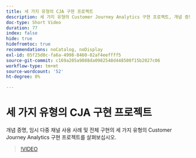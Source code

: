 ```yaml
---
title: 세 가지 유형의 CJA 구현 프로젝트
description: 세 가지 유형의 Customer Journey Analytics 구현 프로젝트, 개념 증명, 임시 다중 채널 사용 사례 및 전체 구현을 살펴보십시오.
doc-type: Short Video
duration: 77
index: false
hide: true
hidefromtoc: true
recommendations: noCatalog, noDisplay
exl-id: 05f25d0c-fa6a-4998-8460-82af4eeffff5
source-git-commit: c169a205a9088da0982548d448500f15b2027c06
workflow-type: tm+mt
source-wordcount: '52'
ht-degree: 0%

---
```


# 세 가지 유형의 CJA 구현 프로젝트

개념 증명, 임시 다중 채널 사용 사례 및 전체 구현의 세 가지 유형의 Customer Journey Analytics 구현 프로젝트를 살펴보십시오.

<!-- 62_S113_3442460_77_three-types-of-cja-implementation-projects -->
>[!VIDEO](https://video.tv.adobe.com/v/3458341/?learn=on&enablevpops=true)
